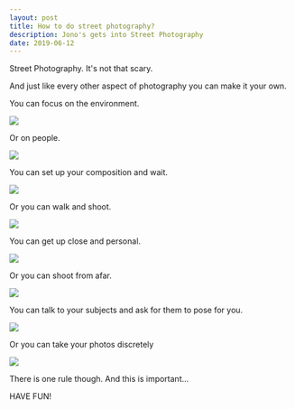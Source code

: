 ```yaml
---
layout: post
title: How to do street photography?
description: Jono's gets into Street Photography
date: 2019-06-12
---
```


Street Photography. It's not that scary.

And just like every other aspect of photography you can make it your own.

You can focus on the environment.

![](/public/images/12072019-4.jpeg)

Or on people.

![](/public/images/12072019-3.jpeg)

You can set up your composition and wait.

![](/public/images/12072019-7.jpeg)

Or you can walk and shoot.

![](/public/images/12072019-2.jpeg)

You can get up close and personal.

![](/public/images/12072019-6.jpeg)

Or you can shoot from afar.

![](/public/images/12072019-5.jpeg)

You can talk to your subjects and ask for them to pose for you.

![](/public/images/12072019.jpeg)

Or you can take your photos discretely

![](/public/images/12072019-1.jpeg)

There is one rule though. And this is important...

HAVE FUN!
